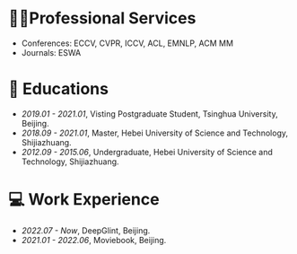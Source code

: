 # 🧑‍🏫Professional Services
- Conferences: ECCV, CVPR, ICCV, ACL, EMNLP, ACM MM
- Journals: ESWA

# 📖 Educations
- *2019.01 - 2021.01*, Visting Postgraduate Student, Tsinghua University, Beijing.
- *2018.09 - 2021.01*, Master, Hebei University of Science and Technology, Shijiazhuang.
- *2012.09 - 2015.06*, Undergraduate, Hebei University of Science and Technology, Shijiazhuang.

# 💻 Work Experience
- *2022.07 - Now*, DeepGlint, Beijing.
- *2021.01 - 2022.06*, Moviebook, Beijing.
